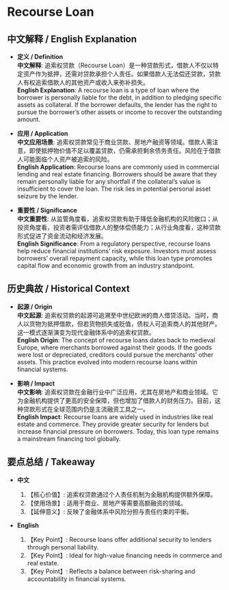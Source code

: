 # Recourse Loan

## 中文解释 / English Explanation

* **定义 / Definition**  
  **中文解释**: 追索权贷款（Recourse Loan）是一种贷款形式，借款人不仅以特定资产作为抵押，还需对贷款承担个人责任。如果借款人无法偿还贷款，贷款人有权追索借款人的其他资产或收入来弥补损失。  
  **English Explanation**: A recourse loan is a type of loan where the borrower is personally liable for the debt, in addition to pledging specific assets as collateral. If the borrower defaults, the lender has the right to pursue the borrower’s other assets or income to recover the outstanding amount.

* **应用 / Application**  
  **中文应用场景**: 追索权贷款常见于商业贷款、房地产融资等领域。借款人需注意，即使抵押物价值不足以覆盖贷款，仍需承担剩余债务责任。风险在于借款人可能面临个人资产被追索的风险。  
  **English Application**: Recourse loans are commonly used in commercial lending and real estate financing. Borrowers should be aware that they remain personally liable for any shortfall if the collateral’s value is insufficient to cover the loan. The risk lies in potential personal asset seizure by the lender.

* **重要性 / Significance**  
  **中文重要性**: 从监管角度看，追索权贷款有助于降低金融机构的风险敞口；从投资角度看，投资者需评估借款人的整体偿债能力；从行业角度看，这种贷款形式促进了资金流动和经济发展。  
  **English Significance**: From a regulatory perspective, recourse loans help reduce financial institutions’ risk exposure. Investors must assess borrowers’ overall repayment capacity, while this loan type promotes capital flow and economic growth from an industry standpoint.

## 历史典故 / Historical Context

* **起源 / Origin**  
  **中文起源**: 追索权贷款的起源可追溯至中世纪欧洲的商人借贷活动。当时，商人以货物为抵押借款，但若货物损失或贬值，债权人可追索商人的其他财产。这一模式逐渐演变为现代金融体系中的追索权贷款。  
  **English Origin**: The concept of recourse loans dates back to medieval Europe, where merchants borrowed against their goods. If the goods were lost or depreciated, creditors could pursue the merchants’ other assets. This practice evolved into modern recourse loans within financial systems.

* **影响 / Impact**  
  **中文影响**: 追索权贷款在金融行业中广泛应用，尤其在房地产和商业领域。它为金融机构提供了更高的安全保障，但也增加了借款人的财务压力。目前，这种贷款形式在全球范围内仍是主流融资工具之一。  
  **English Impact**: Recourse loans are widely used in industries like real estate and commerce. They provide greater security for lenders but increase financial pressure on borrowers. Today, this loan type remains a mainstream financing tool globally.

## 要点总结 / Takeaway

* **中文**  
  1. 【核心价值】: 追索权贷款通过个人责任机制为金融机构提供额外保障。
  2. 【使用场景】: 适用于商业、房地产等需要高额融资的领域。
  3. 【延伸意义】: 反映了金融体系中风险分担与责任约束的平衡。

* **English**  
  1. 【Key Point】: Recourse loans offer additional security to lenders through personal liability.
  2. 【Key Point】: Ideal for high-value financing needs in commerce and real estate.
  3. 【Key Point】: Reflects a balance between risk-sharing and accountability in financial systems.